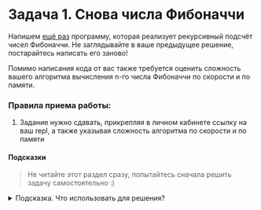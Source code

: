 # Задача 1. Снова числа Фибоначчи

Напишем [ещё раз](https://github.com/netology-code/cpps-homeworks/tree/main/1.5/03) программу, которая реализует рекурсивный подсчёт чисел Фибоначчи. Не заглядывайте в ваше предыдущее решение, постарайтесь написать его заново!

Помимо написания кода от вас также требуется оценить сложность вашего алгоритма вычисления n-го числа Фибоначчи по скорости и по памяти.

### Правила приема работы:

1. Задание нужно сдавать, прикрепляя в личном кабинете ссылку на ваш repl, а также указывая сложность алгоритма по скорости и по памяти

#### Подсказки

> Не читайте этот раздел сразу, попытайтесь сначала решить задачу самостоятельно :)

<details>

<summary>Подсказка. Что использовать для решения?</summary>

Для того, чтобы оценить сложность алгоритма по скорости - нарисуйте где-нибудь, например, на бумажке, дерево вызовов функции. Постройте деревья вызовов для нескольких небольших значений, идущих подряд, и посмотрите, как меняется это количество. Затем подберите функцию, которая растёт примерно с такой же скоростью

</details>

